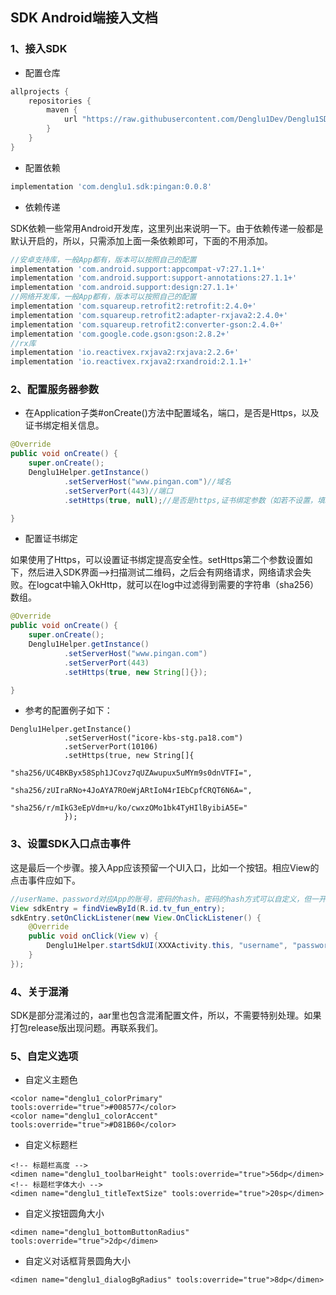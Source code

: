 ## SDK Android端接入文档

### 1、接入SDK

- 配置仓库

```gradle
allprojects {
    repositories {
        maven { 
            url "https://raw.githubusercontent.com/Denglu1Dev/Denglu1SDK/master" 
        }
    }
}
```
- 配置依赖

```gradle
implementation 'com.denglu1.sdk:pingan:0.0.8'
```
- 依赖传递

SDK依赖一些常用Android开发库，这里列出来说明一下。由于依赖传递一般都是默认开启的，所以，只需添加上面一条依赖即可，下面的不用添加。

```gradle
//安卓支持库，一般App都有，版本可以按照自己的配置
implementation 'com.android.support:appcompat-v7:27.1.1+'
implementation 'com.android.support:support-annotations:27.1.1+'
implementation 'com.android.support:design:27.1.1+'
//网络开发库，一般App都有，版本可以按照自己的配置
implementation 'com.squareup.retrofit2:retrofit:2.4.0+'
implementation 'com.squareup.retrofit2:adapter-rxjava2:2.4.0+'
implementation 'com.squareup.retrofit2:converter-gson:2.4.0+'
implementation 'com.google.code.gson:gson:2.8.2+'
//rx库
implementation 'io.reactivex.rxjava2:rxjava:2.2.6+'
implementation 'io.reactivex.rxjava2:rxandroid:2.1.1+'

```
### 2、配置服务器参数

- 在Application子类#onCreate()方法中配置域名，端口，是否是Https，以及证书绑定相关信息。

```java
@Override
public void onCreate() {
    super.onCreate();
    Denglu1Helper.getInstance()
            .setServerHost("www.pingan.com")//域名
            .setServerPort(443)//端口
            .setHttps(true, null);//是否是https,证书绑定参数（如若不设置，填null）

}
```
- 配置证书绑定

如果使用了Https，可以设置证书绑定提高安全性。setHttps第二个参数设置如下，然后进入SDK界面-->扫描测试二维码，之后会有网络请求，网络请求会失败。在logcat中输入OkHttp，就可以在log中过滤得到需要的字符串（sha256）数组。

```java
@Override
public void onCreate() {
    super.onCreate();
    Denglu1Helper.getInstance()
            .setServerHost("www.pingan.com")
            .setServerPort(443)
            .setHttps(true, new String[]{});

}
```
- 参考的配置例子如下：

```
Denglu1Helper.getInstance()
            .setServerHost("icore-kbs-stg.pa18.com")
            .setServerPort(10106)
            .setHttps(true, new String[]{
                    "sha256/UC4BKByx58Sph1JCovz7qUZAwupux5uMYm9s0dnVTFI=",
                    "sha256/zUIraRNo+4JoAYA7ROeWjARtIoN4rIEbCpfCRQT6N6A=",
                    "sha256/r/mIkG3eEpVdm+u/ko/cwxzOMo1bk4TyHIlByibiA5E="
            });
```

### 3、设置SDK入口点击事件

这是最后一个步骤。接入App应该预留一个UI入口，比如一个按钮。相应View的点击事件应如下。

```java
//userName、password对应App的账号，密码的hash。密码的hash方式可以自定义，但一开始确定后，就不能再更改。
View sdkEntry = findViewById(R.id.tv_fun_entry);
sdkEntry.setOnClickListener(new View.OnClickListener() {
    @Override
    public void onClick(View v) {
        Denglu1Helper.startSdkUI(XXXActivity.this, "username", "password-hash");
    }
});
```
### 4、关于混淆
SDK是部分混淆过的，aar里也包含混淆配置文件，所以，不需要特别处理。如果打包release版出现问题。再联系我们。

### 5、自定义选项

- 自定义主题色

```
<color name="denglu1_colorPrimary" tools:override="true">#008577</color>
<color name="denglu1_colorAccent"  tools:override="true">#D81B60</color>
```

- 自定义标题栏

```
<!-- 标题栏高度 -->
<dimen name="denglu1_toolbarHeight" tools:override="true">56dp</dimen>
<!-- 标题栏字体大小 -->
<dimen name="denglu1_titleTextSize" tools:override="true">20sp</dimen>
```

- 自定义按钮圆角大小

```
<dimen name="denglu1_bottomButtonRadius" tools:override="true">2dp</dimen>
```

- 自定义对话框背景圆角大小

```
<dimen name="denglu1_dialogBgRadius" tools:override="true">8dp</dimen>
```


